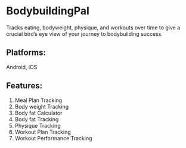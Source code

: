# BodybuildingPal 
Tracks eating, bodyweight, physique, and workouts over time to give a crucial bird’s eye view of your journey to bodybuilding success.

## Platforms: 
Android, iOS

## Features:
1)	Meal Plan Tracking
2)	Body weight Tracking
3)	Body fat Calculator 
4)	Body fat Tracking
5)	Physique Tracking
6)	Workout Plan Tracking
7)	Workout Performance Tracking